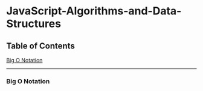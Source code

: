 # JavaScript-Algorithms-and-Data-Structures

## Table of Contents

[Big O Notation](Link)

----------

### Big O Notation
